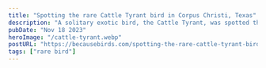 ```yaml
---
title: "Spotting the rare Cattle Tyrant bird in Corpus Christi, Texas"
description: "A solitary exotic bird, the Cattle Tyrant, was spotted this week in downtown Corpus Christi, Texas. Birders from all over the country rushed to the gulf coast of Texas to try to catch a glimpse of this yellow flycatcher far from its home in South America."
pubDate: "Nov 18 2023"
heroImage: "/cattle-tyrant.webp"
postURL: "https://becausebirds.com/spotting-the-rare-cattle-tyrant-bird-in-corpus-christi-texas/?&utm_source=jeffmann.xyz"
tags: ["rare bird"]
---
```

